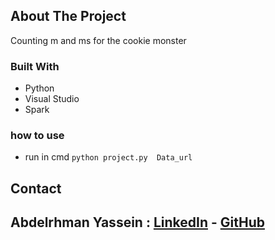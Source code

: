 <div id="top"></div>

<!-- ABOUT THE PROJECT -->
## About The Project


Counting m and ms for the cookie monster<br/>






### Built With

* Python
* Visual Studio
* Spark

### how to use

* run in cmd ```python project.py  Data_url ```
## Contact

## **Abdelrhman Yassein  :**  [LinkedIn](https://www.linkedin.com/in/Abdelrhman-Yassein/) - [GitHub](https://github.com/Abdelrhman-Yassein?tab=repositories)




